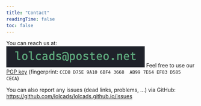 ```yaml
---
title: "Contact"
readingTime: false
toc: false
---
```


You can reach us at: ![alt](/mail.png)
Feel free to use our [PGP key](/lolcads.pub) (fingerprint: `CCD8 D75E 9A10 6BF4 3668  AB99 7E64 EF83 D585 CECA`)

You can also report any issues (dead links, problems, ...) via GitHub: https://github.com/lolcads/lolcads.github.io/issues
